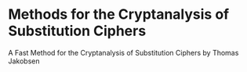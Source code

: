# Methods for the Cryptanalysis of Substitution Ciphers

A Fast Method for the Cryptanalysis of Substitution Ciphers by Thomas Jakobsen
